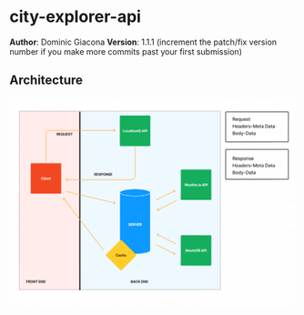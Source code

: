 # city-explorer-api

**Author**: Dominic Giacona
**Version**: 1.1.1 (increment the patch/fix version number if you make more commits past your first submission)

## Architecture
![Lab 7-8](img/Lab%207-8.png)